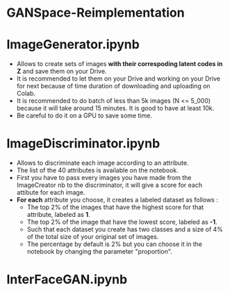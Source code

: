 # GANSpace-Reimplementation


# ImageGenerator.ipynb 
- Allows to create sets of images **with their correspoding latent codes in Z** and save them on your Drive.
- It is recommended to let them on your Drive and working on your Drive for next because of time duration of downloading and uploading on Colab.
- It is recommended to do batch of less than 5k images (N <= 5_000) because it will take around 15 minutes. It is good to have at least 10k.
- Be careful to do it on a GPU to save some time.
  
# ImageDiscriminator.ipynb
- Allows to discriminate each image according to an attribute.
- The list of the 40 attributes is available on the notebook.
- First you have to pass every images you have made from the ImageCreator nb to the discriminator, it will give a score for each attibute for each image.
- **For each** attribute you choose, it creates a labeled dataset as follows :
  - The top 2% of the images that have the highest score for that attribute, labeled as **1**.
  - The top 2% of the image that have the lowest score, labeled as **-1**.
  - Such that each dataset you create has two classes and a size of 4% of the total size of your original set of images.
  - The percentage by default is 2% but you can choose it in the notebook by changing the parameter "proportion".

# InterFaceGAN.ipynb
